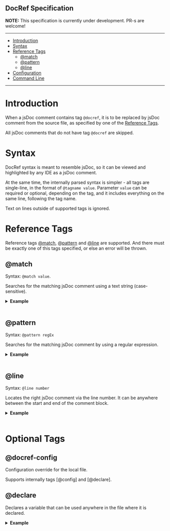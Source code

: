 DocRef Specification
--------------------

**NOTE:** This specification is currently under development. PR-s are welcome!

---

* [Introduction](#introduction)
* [Syntax](#syntax)
* [Reference Tags]
  - [@match]
  - [@pattern]
  - [@line]
* [Configuration]
* [Command Line]
  
---

# Introduction

When a jsDoc comment contains tag `@docref`, it is to be replaced by jsDoc comment
from the source file, as specified by one of the [Reference Tags].

All jsDoc comments that do not have tag `@docref` are skipped.

# Syntax

DocRef syntax is meant to resemble jsDoc, so it can be viewed and highlighted by any IDE as a jsDoc comment. 

At the same time, the internally parsed syntax is simpler - all tags are single-line, in the format of
`@tagname value`. Parameter `value` can be required or optional, depending on the tag, and it includes
everything on the same line, following the tag name.

Text on lines outside of supported tags is ignored.

# Reference Tags

Reference tags [@match], [@pattern] and [@line] are supported. And there must be
exactly one of this tags specified, or else an error will be thrown.

## @match

Syntax: `@match value`.

Searches for the matching jsDoc comment using a text string (case-sensitive).

<details>
<summary><b>Example</b></summary>

```ts
/**
* @docref
* @file src/my-class.js
* @match MyClassName#someProperty
*/
```
</details><br/>

## @pattern

Syntax: `@pattern regEx`

Searches for the matching jsDoc comment by using a regular expression.

<details>
<summary><b>Example</b></summary>

```ts
/**
* @docref
* @file src/my-class.js
* @match ^prefix[0-1]*name$
*/
```
</details><br/>

## @line

Syntax: `@line number`

Locates the right jsDoc comment via the line number. It can be anywhere between
the start and end of the comment block.

<details>
<summary><b>Example</b></summary>

```ts
/**
* @docref
* @file src/my-class.js
* @line 123
*/
```
</details><br/>

# Optional Tags

## @docref-config

Configuration override for the local file.

Supports internally tags [@config] and [@declare].

## @declare

Declares a variable that can be used anywhere in the file where it is declared. 

<details>
<summary><b>Example</b></summary>

```
/**
* @docref-config
* @declare root=../src
*/
```

Usage Example:

```
/**
* @decref
* @file ${root}/input.js
* @match ClassName.methodName
*/
```

If configuration file has a variable with the same name (case-sensitive), the local
declaration overrides the value for the current file.

## @ignore

Indicates that the current comment block is to be ignored.

Stops parsing anything else in the block, and removes it from the destination file. 

## @exec

Executes a plug-in function defined in the configuration file.

# Configuration

Processing engine can be configured both internally, within the input file, and via an external file.

By default, the engine tries to locate `.docref.json` in the same folder as the input file,
and if not found - tries for `.docref.js`, to implement a module that exports the same configuration.

If you need to use processing plugins, then you have to use a module for configuration.
Otherwise, a simple JSON file is sufficient. See the examples below.

<details>
<summary><b>JSON File</b></summary>

```js
{
    "declarations": {
        "variable1": "value1",
        "variable2": "value2"
    }            
}
```
</details><br/>

<details>
<summary><b>Module File</b></summary>

```js
module.exports = {
    declarations: {
        variable1: 'value1',
        variable2: 'value2'
    },
    plugins: {
        func1: (config, input, params) => {
            // config: current configuration for the input
            // input: the complete original jsDoc block
            // params: parameters passed into the plugin function
            
            // process the input and return the resulting string
        },
        func2: (config, input, params) => {
            // same as above 
        }
    }             
}
```
</details><br/>

# Command Line

This module is primarily for use from the command line.

[Command Line]:#command-line
[Configuration]:#configuration
[Reference Tags]:#reference-tags
[@match]:#match
[@pattern]:#pattern
[@line]:#line
